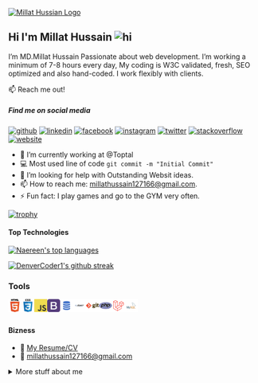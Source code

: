 [![Millat Hussian Logo](https://media-exp1.licdn.com/dms/image/C5616AQHC_7VqIsg1PA/profile-displaybackgroundimage-shrink_350_1400/0/1629977296741?e=1635379200&v=beta&t=I5C6uD62g92WHlyCgRy--JvOnbjGtth1SGA_8HDvevY)](https://www.fb.com/developermillat "Go To My Facebook")

## Hi I'm Millat Hussain <img src="https://user-images.githubusercontent.com/1303154/88677602-1635ba80-d120-11ea-84d8-d263ba5fc3c0.gif" width="28px" alt="hi">

I’m MD.Millat Hussain Passionate about web development. I’m working a minimum of 7-8 hours every day, My coding is W3C validated, fresh, SEO optimized and also hand-coded. I work flexibly with clients.

:mailbox: Reach me out!

##### Find me on social media

[<img src='https://cdn.jsdelivr.net/npm/simple-icons@3.0.1/icons/github.svg' alt='github' height='40'>](https://github.com/millat127166) [<img src='https://cdn.jsdelivr.net/npm/simple-icons@3.0.1/icons/linkedin.svg' alt='linkedin' height='40'>](https://www.linkedin.com/in/millat127166/) [<img src='https://cdn.jsdelivr.net/npm/simple-icons@3.0.1/icons/facebook.svg' alt='facebook' height='40'>](https://www.facebook.com/developermillat) [<img src='https://cdn.jsdelivr.net/npm/simple-icons@3.0.1/icons/instagram.svg' alt='instagram' height='40'>](https://www.instagram.com/millat127166/) [<img src='https://cdn.jsdelivr.net/npm/simple-icons@3.0.1/icons/twitter.svg' alt='twitter' height='40'>](https://twitter.com/millat127166) [<img src='https://cdn.jsdelivr.net/npm/simple-icons@3.0.1/icons/stackoverflow.svg' alt='stackoverflow' height='40'>](https://stackoverflow.com/users/16719392) [<img src='https://cdn.jsdelivr.net/npm/simple-icons@3.0.1/icons/icloud.svg' alt='website' height='40'>](millat127166.github.io/me)

<!-- TODO: Add last video link -->

- 🔭 I’m currently working at @Toptal
- :computer: Most used line of code `git commit -m "Initial Commit"`
- 🤔 I’m looking for help with Outstanding Websit ideas.
- 📫 How to reach me: millathussain127166@gmail.com.
- ⚡ Fun fact: I play games and go to the GYM very often.

[![trophy](https://github-profile-trophy.vercel.app/?username=millat127166)](https://github.com/ryo-ma/github-profile-trophy)

#### Top Technologies

[![Naereen's top languages](https://github-readme-stats.vercel.app/api/top-langs/?username=millat127166&theme=blue-green)](https://github.com/anuraghazra/github-readme-stats)

[![DenverCoder1's github streak](https://github-readme-streak-stats.herokuapp.com/?user=millat127166&theme=blue-green)](https://github.com/millat-hussain/github-readme-streak-stats)

### Tools

<img align="left" alt="Sass" width="26px" src="https://raw.githubusercontent.com/github/explore/80688e429a7d4ef2fca1e82350fe8e3517d3494d/topics/html/html.png" />

<img align="left" alt="Node.js" width="26px" src="https://raw.githubusercontent.com/github/explore/80688e429a7d4ef2fca1e82350fe8e3517d3494d/topics/css/css.png" />

<img align="left" alt="GraphQL" width="26px" src="https://raw.githubusercontent.com/github/explore/80688e429a7d4ef2fca1e82350fe8e3517d3494d/topics/javascript/javascript.png" />

<img align="left" alt="Deno" width="26px" src="https://raw.githubusercontent.com/github/explore/80688e429a7d4ef2fca1e82350fe8e3517d3494d/topics/bootstrap/bootstrap.png" />

<img align="left" alt="SQL" width="26px" src="https://raw.githubusercontent.com/github/explore/80688e429a7d4ef2fca1e82350fe8e3517d3494d/topics/sql/sql.png" />

<img align="left" alt="MySQL" width="26px" src="https://raw.githubusercontent.com/github/explore/80688e429a7d4ef2fca1e82350fe8e3517d3494d/topics/jquery/jquery.png" />

<img align="left" alt="Git" width="26px" src="https://raw.githubusercontent.com/github/explore/80688e429a7d4ef2fca1e82350fe8e3517d3494d/topics/git/git.png" />

<img align="left" alt="MongoDB" width="26px" src="https://raw.githubusercontent.com/github/explore/80688e429a7d4ef2fca1e82350fe8e3517d3494d/topics/php/php.png" />

<img align="left" alt="MongoDB" width="26px" src="https://raw.githubusercontent.com/github/explore/80688e429a7d4ef2fca1e82350fe8e3517d3494d/topics/laravel/laravel.png" />

<img align="left" alt="MongoDB" width="26px" src="https://raw.githubusercontent.com/github/explore/80688e429a7d4ef2fca1e82350fe8e3517d3494d/topics/mysql/mysql.png" />

<br />
<br />

#### Bizness

- :paperclip: [My Resume/CV](https://drive.google.com/file/d/1NjyR41YqX5WPgNCWos_QNdQ_B02vrrbd/view?usp=sharing)
- :email: millathussain127166@gmail.com

<details>
<summary>
  More stuff about me
</summary>

<br >

#### Github Stats

![Ipenywis's github stats](https://github-readme-stats.vercel.app/api?username=millat127166&count_private=true&theme=tokyonight&hide=contribs,prs)

</details>

